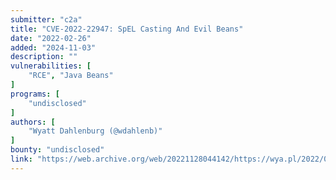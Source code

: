 ```yaml
---
submitter: "c2a"
title: "CVE-2022-22947: SpEL Casting And Evil Beans"
date: "2022-02-26"
added: "2024-11-03"
description: ""
vulnerabilities: [
    "RCE", "Java Beans"
]
programs: [
    "undisclosed"
]
authors: [
    "Wyatt Dahlenburg (@wdahlenb)"
]
bounty: "undisclosed"
link: "https://web.archive.org/web/20221128044142/https://wya.pl/2022/02/26/cve-2022-22947-spel-casting-and-evil-beans/"
---
```





